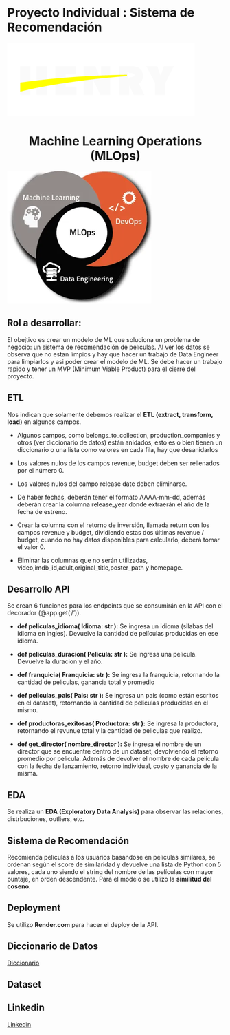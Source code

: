 # Proyecto Individual : Sistema de Recomendación</center>
![Logo](https://github.com/Colombo02/sistema-recomendacion/blob/main/src/hernry.png)

# <center>Machine Learning Operations (MLOps)</center> 
![Logo](https://github.com/Colombo02/sistema-recomendacion/blob/main/src/MlOps.png)

## Rol a desarrollar:
El obejtivo es crear un modelo de ML que soluciona un problema de negocio: un sistema de recomendación de películas.
Al ver los datos se observa que no estan limpios y hay que hacer un trabajo de Data Engineer para limpiarlos y asi poder crear el modelo de ML. Se debe hacer un trabajo rapido y tener un MVP (Minimum Viable Product) para el cierre del proyecto.

## ETL
Nos indican que solamente debemos realizar el **ETL (extract, transform, load)** en algunos campos. 

* Algunos campos, como belongs_to_collection, production_companies y otros (ver diccionario de datos) están anidados, esto es o bien tienen un diccionario o una lista como valores en cada fila, hay que desanidarlos

* Los valores nulos de los campos revenue, budget deben ser rellenados por el número 0.

* Los valores nulos del campo release date deben eliminarse.

* De haber fechas, deberán tener el formato AAAA-mm-dd, además deberán crear la columna release_year donde extraerán el año de la fecha de estreno.

* Crear la columna con el retorno de inversión, llamada return con los campos revenue y budget, dividiendo estas dos últimas revenue / budget, cuando no hay datos disponibles para calcularlo, deberá tomar el valor 0.

* Eliminar las columnas que no serán utilizadas, video,imdb_id,adult,original_title,poster_path y homepage.

## Desarrollo API

Se crean 6 funciones para los endpoints que se consumirán en la API con el decorador (@app.get(‘/’)).

* **def peliculas_idioma( Idioma: str ):** Se ingresa un idioma (silabas del idioma en ingles). Devuelve la cantidad de películas producidas en ese idioma.

* **def peliculas_duracion( Pelicula: str ):** Se ingresa una pelicula. Devuelve la duracion y el año.

* **def franquicia( Franquicia: str ):** Se ingresa la franquicia, retornando la cantidad de peliculas, ganancia total y promedio

* **def peliculas_pais( Pais: str ):** Se ingresa un país (como están escritos en el dataset), retornando la cantidad de peliculas producidas en el mismo.

* **def productoras_exitosas( Productora: str ):** Se ingresa la productora, retornando el revunue total y la cantidad de peliculas que realizo.

* **def get_director( nombre_director ):** Se ingresa el nombre de un director que se encuentre dentro de un dataset, devolviendo el retorno promedio por pelicula. Además de devolver el nombre de cada película con la fecha de lanzamiento, retorno individual, costo y ganancia de la misma.

## EDA

Se realiza un **EDA (Exploratory Data Analysis)** para observar las relaciones, distrbuciones, outliers, etc.

## Sistema de Recomendación

Recomienda películas a los usuarios basándose en películas similares, se ordenan según el score de similaridad y devuelve una lista de Python con 5 valores, cada uno siendo el string del nombre de las películas con mayor puntaje, en orden descendente. Para el modelo se utilizo la **similitud del coseno**.

## Deployment

Se utilizo **Render.com** para hacer el deploy de la API.

## Diccionario de Datos
[Diccionario](https://github.com/Colombo02/sistema-recomendacion/blob/main/Diccionario%20de%20Datos.pdf)

## Dataset

## Linkedin

[Linkedin](linkedin.com/in/tomascolombo/)
